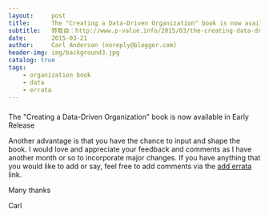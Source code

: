 ```yaml
---
layout:     post
title:      The "Creating a Data-Driven Organization" book is now available in Early Release
subtitle:   转载自：http://www.p-value.info/2015/03/the-creating-data-driven-organization.html
date:       2015-03-21
author:     Carl Anderson (noreply@blogger.com)
header-img: img/background3.jpg
catalog: true
tags:
    - organization book
    - data
    - errata
---
```













### 
The "Creating a Data-Driven Organization" book is now available in Early Release


Another advantage is that you have the chance to input and shape the book. I would love and appreciate your feedback and comments as I have another month or so to incorporate major changes. If you have anything that you would like to add or say, feel free to add comments via the [add errata](http://www.oreilly.com/catalog/errata.csp?isbn=0636920035848) link.

Many thanks

Carl














